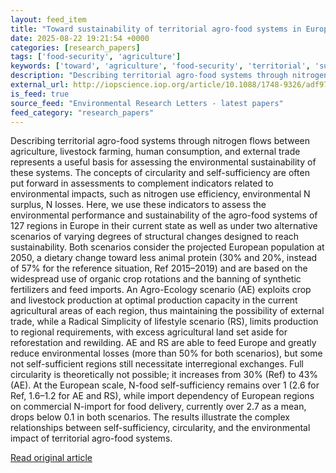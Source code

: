```yaml
---
layout: feed_item
title: "Toward sustainability of territorial agro-food systems in Europe: indicators for assessing alternative scenarios"
date: 2025-08-22 19:21:54 +0000
categories: [research_papers]
tags: ['food-security', 'agriculture']
keywords: ['toward', 'agriculture', 'food-security', 'territorial', 'sustainability']
description: "Describing territorial agro-food systems through nitrogen flows between agriculture, livestock farming, human consumption, and external trade represents a us..."
external_url: http://iopscience.iop.org/article/10.1088/1748-9326/adf97e
is_feed: true
source_feed: "Environmental Research Letters - latest papers"
feed_category: "research_papers"
---
```


Describing territorial agro-food systems through nitrogen flows between agriculture, livestock farming, human consumption, and external trade represents a useful basis for assessing the environmental sustainability of these systems. The concepts of circularity and self-sufficiency are often put forward in assessments to complement indicators related to environmental impacts, such as nitrogen use efficiency, environmental N surplus, N losses. Here, we use these indicators to assess the environmental performance and sustainability of the agro-food systems of 127 regions in Europe in their current state as well as under two alternative scenarios of varying degrees of structural changes designed to reach sustainability. Both scenarios consider the projected European population at 2050, a dietary change toward less animal protein (30% and 20%, instead of 57% for the reference situation, Ref 2015–2019) and are based on the widespread use of organic crop rotations and the banning of synthetic fertilizers and feed imports. An Agro-Ecology scenario (AE) exploits crop and livestock production at optimal production capacity in the current agricultural areas of each region, thus maintaining the possibility of external trade, while a Radical Simplicity of lifestyle scenario (RS), limits production to regional requirements, with excess agricultural land set aside for reforestation and rewilding. AE and RS are able to feed Europe and greatly reduce environmental losses (more than 50% for both scenarios), but some not self-sufficient regions still necessitate interregional exchanges. Full circularity is theoretically not possible; it increases from 30% (Ref) to 43% (AE). At the European scale, N-food self-sufficiency remains over 1 (2.6 for Ref, 1.6–1.2 for AE and RS), while import dependency of European regions on commercial N-import for food delivery, currently over 2.7 as a mean, drops below 0.1 in both scenarios. The results illustrate the complex relationships between self-sufficiency, circularity, and the environmental impact of territorial agro-food systems.

[Read original article](http://iopscience.iop.org/article/10.1088/1748-9326/adf97e)
